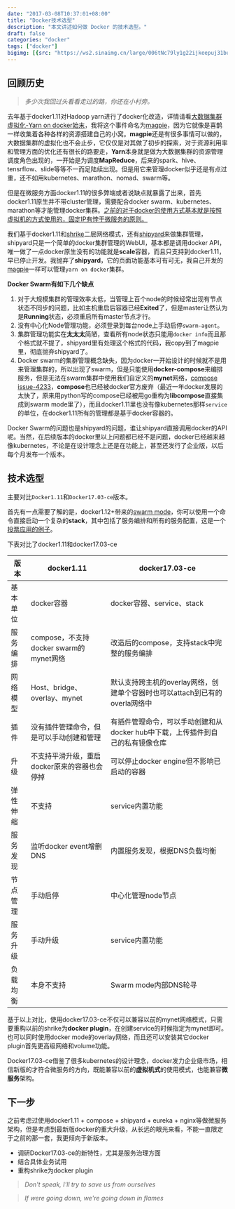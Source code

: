```yaml
---
date: "2017-03-08T10:37:01+08:00"
title: "Docker技术选型"
description: "本文讲述如何做 Docker 的技术选型。"
draft: false
categories: "docker"
tags: ["docker"]
bigimg: [{src: "https://ws2.sinaimg.cn/large/006tNc79ly1g22ijkeepuj31bu0oib29.jpg", desc: "Photo via Unsplash"}]
---
```


## 回顾历史

> *多少次我回过头看看走过的路，你还在小村旁。*

去年基于docker1.11对Hadoop yarn进行了docker化改造，详情请看[大数据集群虚拟化-Yarn on docker始末](https://rootsongjc.github.io/docker-practice/docs/td_yarn_on_docker.html)，我将这个事件命名为[magpie](https://github.com/rootsongjc/magpie)，因为它就像是喜鹊一样收集着各种各样的资源搭建自己的小窝。**magpie**还是有很多事情可以做的，大数据集群的虚拟化也不会止步，它仅仅是对其做了初步的探索，对于资源利用率和管理方面的优化还有很长的路要走，**Yarn**本身就是做为大数据集群的资源管理调度角色出现的，一开始是为调度**MapReduce**，后来的spark、hive、tensrflow、slide等等不一而足陆续出现。但是用它来管理docker似乎还是有点过重，还不如用kubernetes、marathon、nomad、swarm等。

但是在微服务方面docker1.11的很多弊端或者说缺点就暴露了出来，首先docker1.11原生并不带cluster管理，需要配合docker swarm、kubernetes、marathon等才能管理docker集群。<u>之前的对于docker的使用方式基本就是按照虚拟机的方式使用的，固定IP有悖于微服务的原则。</u>

我们基于docker1.11和[shrike](github.com/talkingdata/shrike)二层网络模式，还有[shipyard](https://github.com/shipyard/shipyard)来做集群管理，shipyard只是一个简单的docker集群管理的WebUI，基本都是调用docker API，唯一做了一点docker原生没有的功能就是**scale**容器，而且只支持到docker1.11，早已停止开发。我抛弃了**shipyard**，它的页面功能基本可有可无，我自己开发的[magpie](https://github.com/rootsongjc/magpie)一样可以管理``yarn on docker``集群。

**Docker Swarm有如下几个缺点**

1. 对于大规模集群的管理效率太低，当管理上百个node的时候经常出现有节点状态不同步的问题，比如主机重启后容器已经**Exited**了，但是master让然认为是**Running**状态，必须重启所有master节点才行。
2. 没有中心化Node管理功能，必须登录到每台node上手动启停``swarm-agent``。
3. 集群管理功能实在**太太太**简陋，查看所有node状态只能用``docker info``而且那个格式就不提了，shipyard里有处理这个格式的代码，我copy到了magpie里，彻底抛弃shipyard了。
4. Docker swarm的集群管理概念缺失，因为docker一开始设计的时候就不是用来管理集群的，所以出现了swarm，但是只能使用**docker-compose**来编排服务，但是无法在swarm集群中使用我们自定义的**mynet**网络，[compose issue-4233](https://github.com/docker/compose/issues/4233)，**compose**也已经被docker官方废弃（最近一年docker发展的太快了，原来用python写的compose已经被用go重构为**libcompose**直接集成到swarm mode里了），而且docker1.11里也没有像kubernetes那样``service``的单位，在docker1.11所有的管理都是基于docker容器的。

Docker Swarm的问题也是shipyard的问题，谁让shipyard直接调用docker的API呢。当然，在后续版本的docker里以上问题都已经不是问题，docker已经越来越像kubernetes，不论是在设计理念上还是在功能上，甚至还发行了企业版，以后每个月发布一个版本。

## 技术选型

主要对比``Docker1.11``和``Docker17.03-ce``版本。

首先有一点需要了解的是，docker1.12+带来的[swarm mode](https://rootsongjc.github.io/docker-practice/docs/swarm_mode.html)，你可以使用一个命令直接启动一个复杂的**stack**，其中包括了服务编排和所有的服务配置，这是一个[投票应用的例子](https://rootsongjc.github.io/docker-practice/docs/create_swarm_app.html)。

下表对比了docker1.11和docker17.03-ce

| 版本   | docker1.11                      | docker17.03-ce                           |
| ---- | ------------------------------- | ---------------------------------------- |
| 基本单位 | docker容器                        | docker容器、service、stack                   |
| 服务编排 | compose，不支持docker swarm的mynet网络 | 改造后的compose，支持stack中完整的服务编排              |
| 网络模型 | Host、bridge、overlay、mynet       | 默认支持跨主机的overlay网络，创建单个容器时也可以attach到已有的overla网络中 |
| 插件   | 没有插件管理命令，但是可以手动创建和管理            | 有插件管理命令，可以手动创建和从docker hub中下载，上传插件到自己的私有镜像仓库 |
| 升级   | 不支持平滑升级，重启docker原来的容器也会停掉       | 可以停止docker engine但不影响已启动的容器              |
| 弹性伸缩 | 不支持                             | service内置功能                              |
| 服务发现 | 监听docker event增删DNS             | 内置服务发现，根据DNS负载均衡                         |
| 节点管理 | 手动启停                            | 中心化管理node节点                              |
| 服务升级 | 手动升级                            | service内置功能                              |
| 负载均衡 | 本身不支持                           | Swarm mode内部DNS轮寻                        |

基于以上对比，使用docker17.03-ce不仅可以兼容以前的mynet网络模式，只需要重构以前的shrike为**docker plugin**，在创建service的时候指定为mynet即可。也可以同时使用docker mode的overlay网络，而且还可以安装其它docker plugin首先更高级网络和volume功能。

Docker17.03-ce借鉴了很多kubernetes的设计理念，docker发力企业级市场，相信新版的才符合微服务的方向，既能兼容以前的**虚拟机式**的使用模式，也能兼容**微服务**架构。

## 下一步

之前考虑过使用docker1.11 + compose + shipyard + eureka + nginx等做微服务架构，但是考虑到最新版docker的重大升级，从长远的眼光来看，不能一直限定于之前的那一套，我更倾向于新版本。

- 调研Docker17.03-ce的新特性，尤其是服务治理方面
- 结合具体业务试用
- 重构shrike为docker plugin

> *Don't speak, I'll try to save us from ourselves*

>*If were going down, we're going down in flames*
